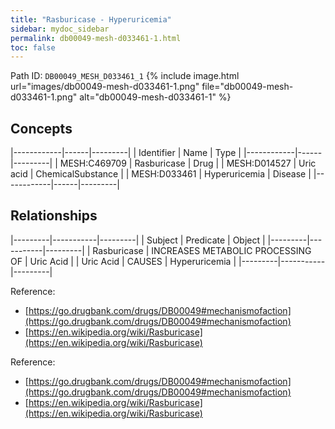 ```yaml
---
title: "Rasburicase - Hyperuricemia"
sidebar: mydoc_sidebar
permalink: db00049-mesh-d033461-1.html
toc: false 
---
```



Path ID: `DB00049_MESH_D033461_1`
{% include image.html url="images/db00049-mesh-d033461-1.png" file="db00049-mesh-d033461-1.png" alt="db00049-mesh-d033461-1" %}

## Concepts

|------------|------|---------|
| Identifier | Name | Type    |
|------------|------|---------|
| MESH:C469709 | Rasburicase | Drug |
| MESH:D014527 | Uric acid | ChemicalSubstance |
| MESH:D033461 | Hyperuricemia | Disease |
|------------|------|---------|

## Relationships

|---------|-----------|---------|
| Subject | Predicate | Object  |
|---------|-----------|---------|
| Rasburicase | INCREASES METABOLIC PROCESSING OF | Uric Acid |
| Uric Acid | CAUSES | Hyperuricemia |
|---------|-----------|---------|

Reference: 
  - [https://go.drugbank.com/drugs/DB00049#mechanismofaction](https://go.drugbank.com/drugs/DB00049#mechanismofaction)
  - [https://en.wikipedia.org/wiki/Rasburicase](https://en.wikipedia.org/wiki/Rasburicase)

Reference: 
  - [https://go.drugbank.com/drugs/DB00049#mechanismofaction](https://go.drugbank.com/drugs/DB00049#mechanismofaction)
  - [https://en.wikipedia.org/wiki/Rasburicase](https://en.wikipedia.org/wiki/Rasburicase)
